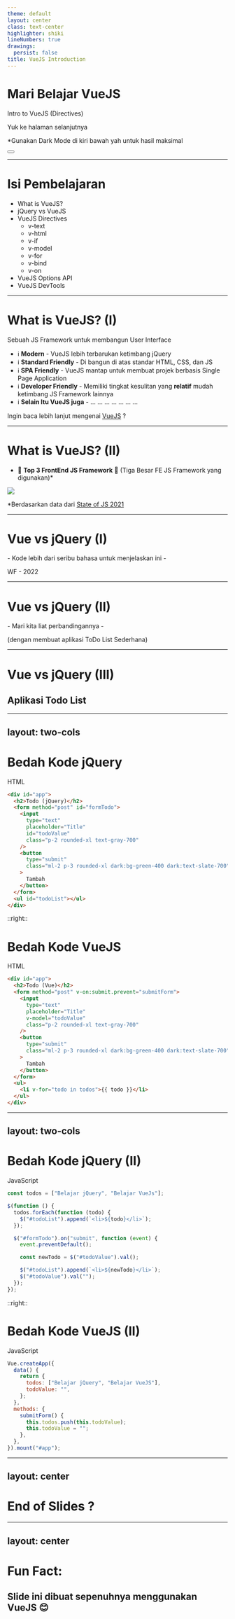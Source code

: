 ```yaml
---
theme: default
layout: center
class: text-center
highlighter: shiki
lineNumbers: true
drawings:
  persist: false
title: VueJS Introduction
---
```


# Mari Belajar VueJS

Intro to VueJS (Directives)

<div class="pt-12">
  <span @click="$slidev.nav.next" class="px-2 py-1 rounded cursor-pointer" hover="bg-white bg-opacity-10">
    Yuk ke halaman selanjutnya <carbon:arrow-right class="inline"/>
  </span>
</div>

<div class="mt-24">
  <p class="text-sm">*Gunakan Dark Mode di kiri bawah yah untuk hasil maksimal</p>
</div>

<div class="abs-br m-6 flex gap-2">
  <button @click="$slidev.nav.openInEditor()" title="Open in Editor" class="text-xl icon-btn opacity-50 !border-none !hover:text-white">
    <carbon:edit />
  </button>
  <a href="https://github.com/slidevjs/slidev" target="_blank" alt="GitHub"
    class="text-xl icon-btn opacity-50 !border-none !hover:text-white">
    <carbon-logo-github />
  </a>
</div>

<!-- -->

<style>
h1 {
  @apply text-green-400
}
</style>

---

# Isi Pembelajaran

- What is VueJS?
- jQuery vs VueJS
- VueJS Directives
  - v-text
  - v-html
  - v-if
  - v-model
  - v-for
  - v-bind
  - v-on
- VueJS Options API
- VueJS DevTools

<style>
h1 {
  @apply text-green-400
}

ul li {
  @apply ml-5 list-disc
}

ul ul li {
  @apply ml-6 my-0 list-circle
}
</style>

---

# What is VueJS? (I)

Sebuah JS Framework untuk membangun User Interface

- ℹ️ **Modern** - VueJS lebih terbarukan ketimbang jQuery
- ℹ️ **Standard Friendly** - Di bangun di atas standar HTML, CSS, dan JS
- ℹ️ **SPA Friendly** - VueJS mantap untuk membuat projek berbasis Single Page Application
- ℹ️ **Developer Friendly** - Memiliki tingkat kesulitan yang **relatif** mudah ketimbang JS Framework lainnya
- ℹ️ **Selain Itu VueJS juga** - ... ... ... ... ... ... ... 

Ingin baca lebih lanjut mengenai [VueJS](https://vuejs.org/guide/introduction.html#what-is-vue) ?

<!-- -->

<style>
h1 {
  @apply text-green-400
}

li:last-child {
  @apply mb-12
}

a {
  @apply text-green-400 hover:text-green-700 hover:underline
}
</style>

---

# What is VueJS? (II)

- 🎉 **Top 3 FrontEnd JS Framework** 🎉 (Tiga Besar FE JS Framework yang digunakan)*

<div class="min-w-full flex flex-col justify-center items-center">
  <img border="rounded" src="/assets/charts.png" class="w-142">
</div>

*Berdasarkan data dari [State of JS 2021](https://2021.stateofjs.com/en-US/libraries/front-end-frameworks)

<style>
h1 {
  @apply text-green-400;
}

a {
  @apply text-green-400 hover:text-green-700 hover:underline
}
</style>

---

# Vue vs jQuery (I)

<div class="min-w-full h-96 flex flex-col justify-center items-center">
  <p class="text-green-400 italic font-serif">- Kode lebih dari seribu bahasa untuk menjelaskan ini -</p>
  <p class="text-green-400 italic"> WF - 2022</p>
</div>

<style>
  h1 {
    @apply text-green-400
  }
</style>

---

# Vue vs jQuery (II)

<div class="min-w-full h-96 flex flex-col justify-center items-center">
  <p class="text-green-400">- Mari kita liat perbandingannya -</p>
  <p>(dengan membuat aplikasi ToDo List Sederhana)</p>
</div>

<style>
  h1 {
    @apply text-green-400
  }
</style>

---

# Vue vs jQuery (III)

## Aplikasi Todo List

<div class="mt-10">
  <ToDoList />
</div>

<style>
  h1 {
    @apply text-green-400
  }
</style>

---
layout: two-cols
---

# Bedah Kode jQuery
HTML


```html {all|0}
<div id="app">
  <h2>Todo (jQuery)</h2>
  <form method="post" id="formTodo">
    <input
      type="text"
      placeholder="Title"
      id="todoValue"
      class="p-2 rounded-xl text-gray-700"
    />
    <button
      type="submit"
      class="ml-2 p-3 rounded-xl dark:bg-green-400 dark:text-slate-700"
    >
      Tambah
    </button>
  </form>
  <ul id="todoList"></ul>
</div>
```

::right::

# Bedah Kode VueJS
HTML

```html {0|3|4-9|18|all}
<div id="app">
  <h2>Todo (Vue)</h2>
  <form method="post" v-on:submit.prevent="submitForm">
    <input
      type="text"
      placeholder="Title"
      v-model="todoValue"
      class="p-2 rounded-xl text-gray-700"
    />
    <button
      type="submit"
      class="ml-2 p-3 rounded-xl dark:bg-green-400 dark:text-slate-700"
    >
      Tambah
    </button>
  </form>
  <ul>
    <li v-for="todo in todos">{{ todo }}</li>
  </ul>
</div>
```

<style>
  h1 {
    @apply text-green-400
  }

  pre {
    @apply pr-4
  }
</style>

---
layout: two-cols
---

# Bedah Kode jQuery (II)
JavaScript

```js {all|4-6|8-15|1|all|0}
const todos = ["Belajar jQuery", "Belajar VueJs"];

$(function () {
  todos.forEach(function (todo) {
    $("#todoList").append(`<li>${todo}</li>`);
  });

  $("#formTodo").on("submit", function (event) {
    event.preventDefault();

    const newTodo = $("#todoValue").val();

    $("#todoList").append(`<li>${newTodo}</li>`);
    $("#todoValue").val("");
  });
});
```

::right::

# Bedah Kode VueJS (II)
JavaScript

```js {0|1,14|2-7|8-13|all}
Vue.createApp({
  data() {
    return {
      todos: ["Belajar jQuery", "Belajar VueJS"],
      todoValue: "",
    };
  },
  methods: {
    submitForm() {
      this.todos.push(this.todoValue);
      this.todoValue = "";
    },
  },
}).mount("#app");
```

<style>
  h1 {
    @apply text-green-400
  }

  pre {
    @apply pr-4
  }
</style>

---
layout: center
---

# End of Slides ?

<style>
  h1 {
    @apply text-green-400
  }
</style>

---
layout: center
---

# Fun Fact:
## Slide ini dibuat sepenuhnya menggunakan VueJS 😊

<style>
  h1 {
    @apply text-green-400
  }
</style>